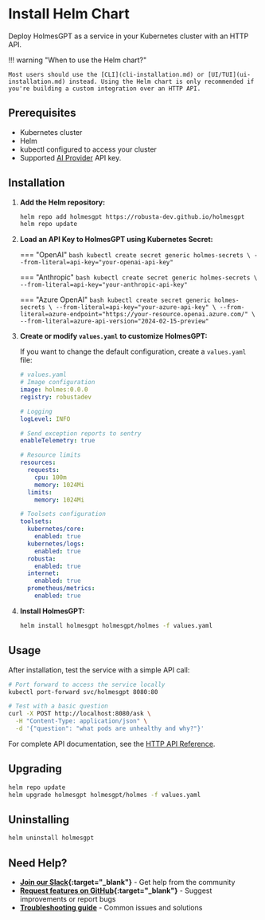 # Install Helm Chart

Deploy HolmesGPT as a service in your Kubernetes cluster with an HTTP API.

!!! warning "When to use the Helm chart?"

    Most users should use the [CLI](cli-installation.md) or [UI/TUI](ui-installation.md) instead. Using the Helm chart is only recommended if you're building a custom integration over an HTTP API.

## Prerequisites

- Kubernetes cluster
- Helm
- kubectl configured to access your cluster
- Supported [AI Provider](../ai-providers/index.md) API key.

## Installation

1. **Add the Helm repository:**
   ```bash
   helm repo add holmesgpt https://robusta-dev.github.io/holmesgpt
   helm repo update
   ```

2. **Load an API Key to HolmesGPT using Kubernetes Secret:**

    === "OpenAI"
        ```bash
        kubectl create secret generic holmes-secrets \
          --from-literal=api-key="your-openai-api-key"
        ```

    === "Anthropic"
        ```bash
        kubectl create secret generic holmes-secrets \
          --from-literal=api-key="your-anthropic-api-key"
        ```

    === "Azure OpenAI"
        ```bash
        kubectl create secret generic holmes-secrets \
          --from-literal=api-key="your-azure-api-key" \
          --from-literal=azure-endpoint="https://your-resource.openai.azure.com/" \
          --from-literal=azure-api-version="2024-02-15-preview"
        ```


3. **Create or modify `values.yaml` to customize HolmesGPT:**

    If you want to change the default configuration, create a `values.yaml` file:
    ```yaml
    # values.yaml
    # Image configuration
    image: holmes:0.0.0
    registry: robustadev

    # Logging
    logLevel: INFO

    # Send exception reports to sentry
    enableTelemetry: true

    # Resource limits
    resources:
      requests:
        cpu: 100m
        memory: 1024Mi
      limits:
        memory: 1024Mi

    # Toolsets configuration
    toolsets:
      kubernetes/core:
        enabled: true
      kubernetes/logs:
        enabled: true
      robusta:
        enabled: true
      internet:
        enabled: true
      prometheus/metrics:
        enabled: true
    ```

4. **Install HolmesGPT:**
   ```bash
   helm install holmesgpt holmesgpt/holmes -f values.yaml
   ```

## Usage

After installation, test the service with a simple API call:

```bash
# Port forward to access the service locally
kubectl port-forward svc/holmesgpt 8080:80

# Test with a basic question
curl -X POST http://localhost:8080/ask \
  -H "Content-Type: application/json" \
  -d '{"question": "what pods are unhealthy and why?"}'
```

For complete API documentation, see the [HTTP API Reference](../reference/http-api.md).


## Upgrading

```bash
helm repo update
helm upgrade holmesgpt holmesgpt/holmes -f values.yaml
```

## Uninstalling

```bash
helm uninstall holmesgpt
```

## Need Help?

- **[Join our Slack](https://robustacommunity.slack.com){:target="_blank"}** - Get help from the community
- **[Request features on GitHub](https://github.com/robusta-dev/holmesgpt/issues){:target="_blank"}** - Suggest improvements or report bugs
- **[Troubleshooting guide](../reference/troubleshooting.md)** - Common issues and solutions
